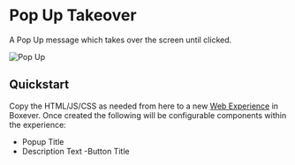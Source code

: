 # Pop Up Takeover
A Pop Up message which takes over the screen until clicked.

![Pop Up](https://github.com/colmProneBoxever/blueprints/blob/main/popupTakeover/popuptakeover.png)

## Quickstart
Copy the HTML/JS/CSS as needed from here to a new [Web Experience](https://documentation.boxever.com/docs/using-custom-code) in Boxever. Once created the following will be configurable components within the experience:
- Popup Title
- Description Text
-Button Title
